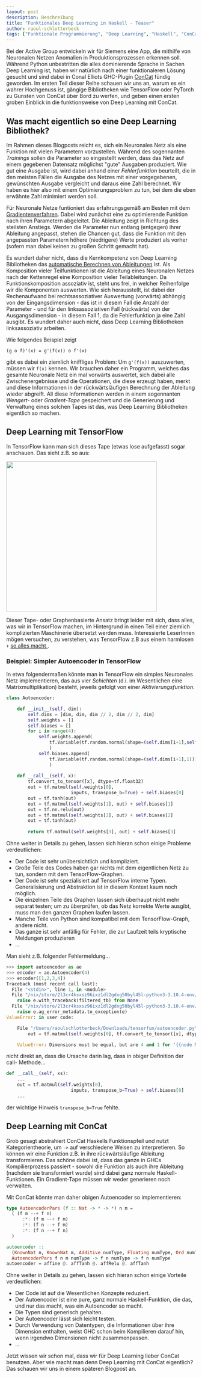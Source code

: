 ```yaml
---
layout: post
description: Beschreibung
title: "Funktionales Deep Learning in Haskell - Teaser"
author: raoul-schlotterbeck
tags: ["Funktionale Programmierung", "Deep Learning", "Haskell", "ConCat"]
---
```


Bei der Active Group entwickeln wir für Siemens eine App, die mithilfe von 
Neuronalen Netzen Anomalien in Produktionsprozessen erkennen soll. Während 
Python unbestritten die alles dominierende Sprache in Sachen Deep Learning ist, 
haben wir natürlich nach einer funktionaleren Lösung gesucht und sind dabei in Conal 
Elliots GHC-Plugin 
<a href="https://github.com/compiling-to-categories/concat" target="_blank">ConCat</a>
fündig geworden. Im ersten Teil dieser Reihe schauen wir uns an, warum es ein wahrer 
Hochgenuss ist, gängige Bibliotheken wie TensorFlow oder PyTorch zu Gunsten von 
ConCat über Bord zu werfen, und geben einen ersten groben Einblick in die
funktionsweise von Deep Learning mit ConCat. 

<!-- more start -->

## Was macht eigentlich so eine Deep Learning Bibliothek? ##

Im Rahmen dieses Blogposts reicht es, sich ein Neuronales Netz als eine Funktion mit
vielen Parametern vorzustellen. Während des sogennanten *Trainings* sollen die 
Parameter so eingestellt werden, dass das Netz auf einem gegebenen Datensatz 
möglichst "gute" Ausgaben produziert. Wie gut eine Ausgabe ist, wird dabei anhand 
einer *Fehlerfunktion* beurteilt, die in den meisten Fällen die Ausgabe des Netzes 
mit einer vorgegebenen, gewünschten Ausgabe vergleicht und daraus eine Zahl 
berechnet. Wir haben es hier also mit einem Optimierungsproblem zu tun, bei dem die 
eben erwähnte Zahl minimiert werden soll.

Für Neuronale Netze funtioniert das erfahrungsgemäß am Besten mit dem 
<a href="https://de.wikipedia.org/wiki/Gradientenverfahren" target="_blank"> Gradientenverfahren</a>.
Dabei wird zunächst eine zu optimierende Funktion nach ihren 
Parametern abgeleitet. Die Ableitung zeigt in Richtung des steilsten Anstiegs. 
Werden die Parameter nun entlang (entgegen) ihrer Ableitung angepasst, stehen die 
Chancen gut, dass die Funktion mit den angepassten Parametern höhere (niedrigere) 
Werte produziert als vorher (sofern man dabei keinen zu großen Schritt gemacht hat).

Es wundert daher nicht, dass die Kernkompetenz von Deep Learning Bibliotheken das 
<a href="https://de.wikipedia.org/wiki/Automatisches_Differenzieren" target="_blank"> 
automatische Berechnen von Ableitungen</a> ist. Als Komposition vieler 
Teilfunktionen ist die Ableitung eines Neuronalen Netzes nach der Kettenregel eine 
Komposition vieler Teilableitungen. Da Funktionskomposition assoziativ ist, steht 
uns frei, in welcher Reihenfolge wir die Komponenten auswerten. Wie sich 
herausstellt, ist dabei der Rechenaufwand bei rechtsassoziativer Auswertung 
(vorwärts) abhängig von der Eingangsdimension - das ist in diesem Fall die Anzahl 
der Parameter - und für den linksassoziativen Fall (rückwärts) von der 
Ausgangsdimension - in diesem Fall 1, da die Fehlerfunktion ja eine Zahl ausgibt. Es 
wundert daher auch nicht, dass Deep Learning Bibliotheken linksassoziativ arbeiten. 

Wie folgendes Beispiel zeigt 

```
(g o f)'(x) = g'(f(x)) o f'(x)
```

gibt es dabei ein ziemlich kniffliges Problem: Um `g'(f(x))` auszuwerten, müssen wir 
`f(x)` kennen. Wir brauchen daher ein Programm, welches das gesamte Neuronale Netz ein 
mal vorwärts auswertet, sich dabei alle Zwischenergebnisse und die Operationen, die 
diese erzeugt haben, merkt und diese Informationen in der rückwärtsläufigen 
Berechnung der Ableitung wieder abgreift. All diese Informationen werden in einem 
sogennanten *Wengert-* oder *Gradient-Tape* gespeichert und die Generierung und 
Verwaltung eines solchen Tapes ist das, was Deep Learning Bibliotheken eigentlich so 
machen.

## Deep Learning mit TensorFlow ##

In TensorFlow kann man sich dieses Tape (etwas lose aufgefasst) sogar anschauen. Das 
sieht z.B. so aus:

<img src="/files/funktionales-deep-learning-in-haskell/gradients.overview.png" width="400">

Dieser Tape- oder Graphenbasierte Ansatz bringt leider mit sich, dass alles, was wir 
in TensorFlow machen, im Hintergrund in einen Teil einer ziemlich komplizierten 
Maschinerie übersetzt werden muss. Interessierte LeserInnen mögen versuchen, zu 
verstehen, was TensorFlow z.B aus 
einem harmlosen `+` <a href="https://github.com/tensorflow/tensorflow/blob/v2.11.0/tensorflow/python/ops/math_ops.py#L3926-L4004" target="_blank"> so alles macht </a>.

### Beispiel: Simpler Autoencoder in TensorFlow ###

In etwa folgendermaßen könnte man in TensorFlow ein simples Neuronales Netz 
implementieren, das aus vier *Schichten* (d.i. im Wesentlichen eine 
Matrixmultiplikation) besteht, jeweils gefolgt von einer *Aktivierungsfunktion*.

```python
class Autoencoder:

    def __init__(self, dim):
        self.dims = [dim, dim, dim // 2, dim // 2, dim]
        self.weights = [] 
        self.biases = []
        for i in range(4):
            self.weights.append(
                tf.Variable(tf.random.normal(shape=(self.dims[i+1],self.dims[i])))
                )
            self.biases.append(
                tf.Variable(tf.random.normal(shape=(self.dims[i+1],1)))
                )
    
    def __call__(self, x):
        tf.convert_to_tensor([x], dtype=tf.float32)
        out = tf.matmul(self.weights[0], 
                        inputs, transpose_b=True) + self.biases[0]
        out = tf.tanh(out)
        out = tf.matmul(self.weights[1], out) + self.biases[1]
        out = tf.nn.relu(out)
        out = tf.matmul(self.weights[2], out) + self.biases[2]
        out = tf.tanh(out)
        
        return tf.matmul(self.weights[3], out) + self.biases[3]
```

Ohne weiter in Details zu gehen, lassen sich hieran schon einige Probleme 
verdeutlichen:

- Der Code ist sehr unübersichtlich und kompliziert.
- Große Teile des Codes haben gar nichts mit dem eigentlichen Netz zu tun, sondern 
  mit dem TensorFlow-Graphen.
- Der Code ist sehr spezialisiert auf TensorFlow interne Typen. Generalisierung und 
  Abstraktion ist in diesem Kontext kaum noch möglich.
- Die einzelnen Teile des Graphen lassen sich überhaupt nicht mehr separat testen; 
  um zu überprüfen, ob das Netz korrekte Werte ausgibt, muss man den ganzen Graphen
  laufen lassen.
- Manche Teile von Python sind kompatibel mit dem TensorFlow-Graph, andere nicht.
- Das ganze ist sehr anfällig für Fehler, die zur Laufzeit teils kryptische 
  Meldungen produzieren
- ...

<!-- 
- Was dabei im Hintergrund passiert, wissen wir nicht wirklich und können wir auch nicht kontrollieren.
- Manche Teile von Python sind verträglich damit, andere nicht.
- Dabei werden seher spezialisierte, TensorFlow-interne Typen benutzt
- Das alles wirkt sich äußerst ungünstig auf Konzepte wie Abstraktion, Generalisierung, Kompositionalität und Testbarkeit aus
- ... und führt sehr leicht zu teils kryptischen Fehlermeldungen zur Laufzeit.
 Wir haben hier offenbar mit genau der Art von Code zu tun, die wir als funktionale Programmierer aus gutem Grund möglichst weit an den Rand unserer Anwendung drücken wollen. Hier geht es aber um Funktionalität, die eigentlich im Kern unserer Anwendung liegt.
 -->

Man sieht z.B. folgender Fehlermeldung...

```python
>>> import autoencoder as ae
>>> encoder = ae.Autoencoder(4)
>>> encoder([1,2,3,4])
Traceback (most recent call last):
  File "<stdin>", line 1, in <module>
  File "/nix/store/2l3cr4ksxsz96ixz1dl2gdxg50byl45l-python3-3.10.4-env/lib/python3.10/site-packages/tensorflow/python/util/traceback_utils.py", line 153, in error_handler
    raise e.with_traceback(filtered_tb) from None
  File "/nix/store/2l3cr4ksxsz96ixz1dl2gdxg50byl45l-python3-3.10.4-env/lib/python3.10/site-packages/tensorflow/python/framework/func_graph.py", line 1147, in autograph_handler
    raise e.ag_error_metadata.to_exception(e)
ValueError: in user code:

    File "/Users/raoulschlotterbeck/Downloads/tensorfun/autoencoder.py", line 19, in __call__  *
        out = tf.matmul(self.weights[0], tf.convert_to_tensor([x], dtype=tf.float32)) + self.biases[0]

    ValueError: Dimensions must be equal, but are 4 and 1 for '{{node MatMul}} = MatMul[T=DT_FLOAT, transpose_a=false, transpose_b=false](MatMul/ReadVariableOp, Const)' with input shapes: [4,4], [1,4].
```
nicht direkt an, dass die Ursache darin lag, dass in obiger Definition der call-
Methode...

```python
def __call__(self, xs):
    ...
    out = tf.matmul(self.weights[0], 
                        inputs, transpose_b=True) + self.biases[0]
    ...
```

der wichtige Hinweis `transpose_b=True` fehlte. 

## Deep Learning mit ConCat ##

Grob gesagt abstrahiert ConCat Haskells Funktionspfeil und nutzt Kategorientheorie, 
um `->` auf verschiedene Weisen zu interpretieren. So können wir eine Funktion z.B. 
in ihre rückwärtsläufige Ableitung transformieren. Das schöne dabei ist, dass das 
ganze in GHCs Kompilierprozess passiert - sowohl die Funktion als auch ihre 
Ableitung (nachdem sie transformiert wurde) sind dabei ganz normale Haskell-Funktionen. Ein Gradient-Tape müssen wir weder generieren noch verwalten.

Mit ConCat könnte man daher obigen Autoencoder so implementieren:

```haskell
type AutoencoderPars (f :: Nat -> * -> *) n m =
  ( (f m --+ f n)
      :*: (f m --+ f m)
      :*: (f n --+ f m)
      :*: (f n --+ f n)
  )

autoencoder ::
  (KnownNat n, KnownNat m, Additive numType, Floating numType, Ord numType) =>
  AutoencoderPars f n m numType -> f n numType -> f n numType
autoencoder = affine @. affTanh @. affRelu @. affTanh
```

Ohne weiter in Details zu gehen, lassen sich hieran schon einige Vorteile 
verdeutlichen:

- Der Code ist auf die Wesentlichen Konzepte reduziert.
- Der Autoencoder ist eine pure, ganz normale Haskell-Funktion, die das, und nur das 
  macht, was ein Autoencoder so macht.
- Die Typen sind generisch gehalten.
- Der Autoencoder lässt sich leicht testen.
- Durch Verwendung von Datentypen, die Informationen über ihre Dimension enthalten,
  weist GHC schon beim Kompilieren darauf hin, wenn irgendwo Dimensionen nicht 
  zusammenpassen.
- ...

Jetzt wissen wir schon mal, dass wir für Deep Learning lieber ConCat benutzen. Aber 
wie macht man denn Deep Learning mit ConCat eigentlich? Das schauen wir uns in einem 
späteren Blogpost an.

<!-- more end -->